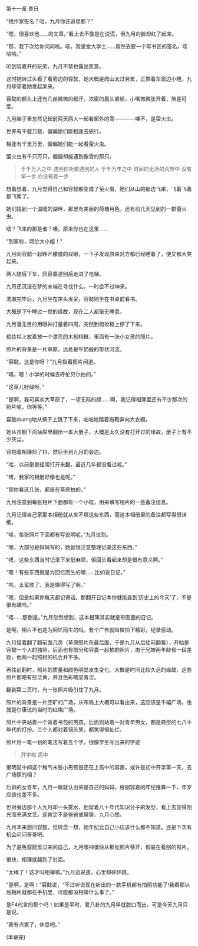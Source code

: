 第十一章 昔日

“找作家签名？哈，九月你还追星那？”

“嗯，很喜欢他……的文章。”看上去不像是在说谎，但九月的脸却红了起来。

“那，我下次给你问问啦。咳，我堂堂大学士……竟然去要一个写书匠的签名，哇哈哈。”

听到容嘉开的玩笑，九月不禁也露出笑意。

这时她转过头看了看旁边的容懿，她大概是爬山太过劳累，正靠着车窗边小睡。九月却望着她发起呆来。

容懿的额头上还有几丝微微的细汗，浓密的眉头紧锁，小嘴微微张开着，煞是可爱。

九月脑子里忽然记起前两天两人一起看窗外的雪————噢不，是萤火虫。

世界有千载万载，偏偏她们能相逢去旅行。

相逢有千里万里，偏偏她们能一起看萤火虫。

萤火虫有千只万只，偏偏却能遇到像雪的那只。

> 于千万人之中 遇到你所要遇到的人
> 于千万年之中 时间的无涯的荒野中
> 没有早一步 亦没有晚一步

想着想着，九月觉得自己和容懿都变成了萤火虫，她们从山的那边飞来，飞着飞着都飞累了。

她们找到一个温暖的湖畔，那里有美丽的荷塘月色，还有前几天见到的一群萤火虫。

唔？飞来的那是谁？噢，原来你也在这里……

“到家啦，两位大小姐！”

九月同容懿一起睁开朦胧的双眼，一下子发现原来对方都已经睡着了，便又都大笑起来。

两人随后下车，同容嘉道别后走进了电梯。

九月还沉浸在梦的末端在寻找什么，一时会不过神来。




洗漱完毕后，九月坐在床头发呆，容懿则坐在书桌前看书。

大概是下午睡过一觉的缘故，现在二人都毫无睡意。

九月漫无目的用眼神打量着四周，突然到梳妆柜上停了下来。

梳妆柜上放着放一个漂亮的木制相框，里面有一张小女孩的照片。

照片的背景是一片草原，远处是牛奶般的带状河流。

“容懿，这是你呀？”九月指着照片问道。

“唔，嗯！小学的时候去呼伦贝尔拍的。”

“这草儿好绿呀。”

“是啊，我可喜欢大草原了，一望无际的绿……啊，我记得相簿里还有不少那次的照片呢，你等等。”

容懿duang地从椅子上跳了下来，咄咄地踏着拖鞋奔向大衣橱。

她从衣橱下面抽屉里翻出一本大册子，大概是太久没有打开过的缘故，册子上有不少灰尘。

容抱着相簿抖了抖，然后坐到九月的旁边。

“哈，以前倒是经常打开来翻。最近几年都没看过啦。”

“唔，我家的相册好像也是呢。”

“那你看这几张，都是在草原拍的。”

九月注意到每张相片下面都有一个小框，用来填写相片的一些备注信息。

九月记得自己家那本相册就从来不填这些东西，而这本相册里的备注都写得很详细。

“哇，每张照片下面都有写说明呢。”九月说到。

“嗯，大部分是妈妈写的，她就很注意整理记录这些东西。”

“唔，这些东西当时记录下来挺麻烦，但回头看起来却是很有意义啊。”

“嗯！有些东西就是为回忆而生的嘛……比如说日记。”

“哈，太蛮烦了，我是懒得写了啊。”

“嗯，但是如果你每天都记得话。那翻开日记本你就能查到‘历史上的今天’了，不是很有趣吗。”

“唔……那倒是。”九月忽然想到，这本相簿其实就是带图画的日记。

是啊，相片不也是为回忆而生的吗。有个广告就叫做拍下精彩，纪录感动。

九月接着翻了翻前面几页（草原照片在最后面，于是九月从后往前翻看），开始是容懿一个人的独照，后面也有部分和容嘉一起拍的照片，由于兄妹两年龄有一段差距，他两一起照相的机会并不多。

再往前翻时，照片的质量和颜色明显发生变化。大概是时间比较久远的缘故，这些照片都略有些泛黄，并且色彩略显青涩。

翻到第二页时，有一张照片吸引住了九月。

照片的背景是一片空旷的广场，从布局上大概可以看出来，这应该是千禧广场，也就是尔康说的当时的红梅广场。

照片中央站着一个背着书包的男孩，后面则站着一对青年男女，都是典型的七八十年代的打扮。三个人都对着镜头笑，都笑得很灿烂。

照片用一笔一划的笔法写着五个字，很像学生写出来的字迹

> 开学啦 高中

很明显中间这个稚气未脱小男孩是还在上高中的容嘉，或许是初中开学第一天，去广场照的相？

后排的女青年，九月一眼就认出来是自己的妈妈。根据容嘉的年纪推算一下，年岁应该也差不多。

但对旁边那个人九月却一头雾水，他留着八十年代知识分子的发型，看上去显得阳光而充满文艺。这肯定不是爸爸或舅舅，九月心想。

九月本来想问容懿，但转念一想，她年纪比自己小应该什么都不知道。还是下次有机会问问哥哥吧。

为了避免容懿反过来问自己，九月眼神很快从那张照片移开，假装在看别的照片。

很快，相簿就翻到了封面。

“太棒了！这才叫相簿嘛。”九月边说道，心里却砰砰跳。

“是啊，是啊！”容懿说，“不过听说现在新出的一款手机都有拍照功能了!我看那以后相片就都在手机里，可能都没相簿什么事了。”

是F4代言的那个吗！如果是平时，爱八卦的九月早就脱口而出。可是今天九月只是说。

“我有点累了，休息吧。”

(本章完)

